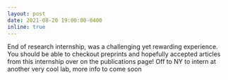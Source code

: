 ```yaml
---
layout: post
date: 2021-08-20 19:00:00-0400
inline: true
---
```

End of research internship, was a challenging yet rewarding experience. You should be able to checkout preprints and hopefully accepted articles from this internship over on the publications page! Off to NY to intern at another very cool lab, more info to come soon